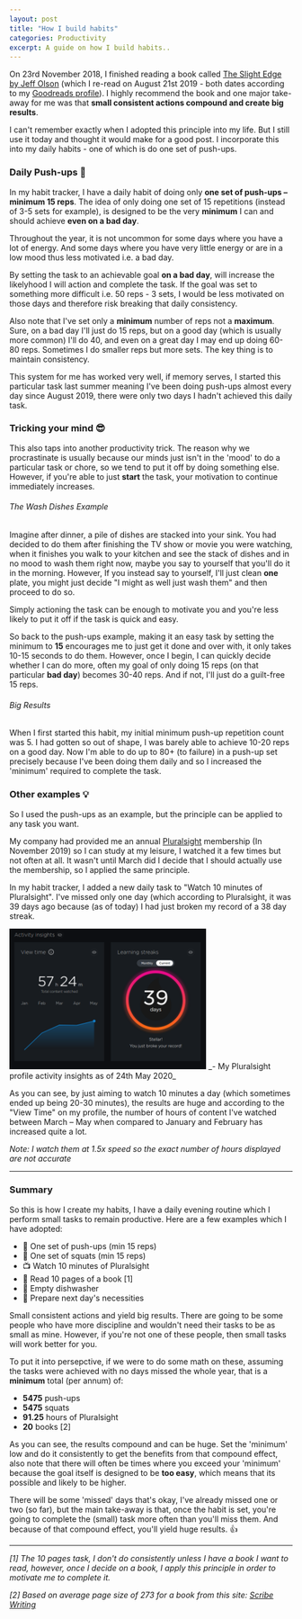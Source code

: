 ```yaml
---
layout: post
title: "How I build habits"
categories: Productivity
excerpt: A guide on how I build habits..
---
```


On 23rd November 2018, I finished reading a book called [The Slight Edge by Jeff Olson](https://www.goodreads.com/book/show/23130805-the-slight-edge) (which I re-read on August 21st 2019 - both dates according to my [Goodreads profile](https://www.goodreads.com/jameslieu)). I highly recommend the book and one major take-away for me was that **small consistent actions compound and create big results**.

I can't remember exactly when I adopted this principle into my life. But I still use it today and thought it would make for a good post. I incorporate this into my daily habits - one of which is do one set of push-ups.

### Daily Push-ups &#x1F4C5;

In my habit tracker, I have a daily habit of doing only **one set of push-ups – minimum 15 reps**. The idea of only doing one set of 15 repetitions (instead of 3-5 sets for example), is designed to be the very **minimum** I can and should achieve **even on a bad day**.

Throughout the year, it is not uncommon for some days where you have a lot of energy. And some days where you have very little energy or are in a low mood thus less motivated i.e. a bad day.

By setting the task to an achievable goal **on a bad day**, will increase the likelyhood I will action and complete the task. If the goal was set to something more difficult i.e. 50 reps - 3 sets, I would be less motivated on those days and therefore risk breaking that daily consistency.

Also note that I've set only a **minimum** number of reps not a **maximum**. Sure, on a bad day I'll just do 15 reps, but on a good day (which is usually more common) I'll do 40, and even on a great day I may end up doing 60-80 reps. Sometimes I do smaller reps but more sets. The key thing is to maintain consistency.

This system for me has worked very well, if memory serves, I started this particular task last summer meaning I've been doing push-ups almost every day since August 2019, there were only two days I hadn't achieved this daily task.

### Tricking your mind &#x1F60E;

This also taps into another productivity trick. The reason why we procrastinate is usually because our minds just isn't in the 'mood' to do a particular task or chore, so we tend to put it off by doing something else. However, if you're able to just **start** the task, your motivation to continue immediately increases.

###### The Wash Dishes Example
Imagine after dinner, a pile of dishes are stacked into your sink. You had decided to do them after finishing the TV show or movie you were watching, when it finishes you walk to your kitchen and see the stack of dishes and in no mood to wash them right now, maybe you say to yourself that you'll do it in the morning. However, If you instead say to yourself, I'll just clean **one** plate, you might just decide "I might as well just wash them" and then proceed to do so.

Simply actioning the task can be enough to motivate you and you're less likely to put it off if the task is quick and easy.

So back to the push-ups example, making it an easy task by setting the minimum to **15** encourages me to just get it done and over with, it only takes 10-15 seconds to do them. However, once I begin, I can quickly decide whether I can do more, often my goal of only doing 15 reps (on that particular **bad day**) becomes 30-40 reps. And if not, I'll just do a guilt-free 15 reps.

###### Big Results

When I first started this habit, my initial minimum push-up repetition count was 5. I had gotten so out of shape, I was barely able to achieve 10-20 reps on a good day. Now I'm able to do up to 80+ (to failure) in a push-up set precisely because I've been doing them daily and so I increased the 'minimum' required to complete the task.

### Other examples &#x1f4a1;

So I used the push-ups as an example, but the principle can be applied to any task you want.

My company had provided me an annual [Pluralsight](https://pluralsight.com/) membership (In November 2019) so I can study at my leisure, I watched it a few times but not often at all. It wasn't until March did I decide that I should actually use the membership, so I applied the same principle.

In my habit tracker, I added a new daily task to "Watch 10 minutes of Pluralsight". I've missed only one day (which according to Pluralsight, it was 39 days ago because (as of today) I had just broken my record of a 38 day streak.

<img src="/assets/media/how-i-build-habits-1.png" style="height: 250px;"/>
_- My Pluralsight profile activity insights as of 24th May 2020_

As you can see, by just aiming to watch 10 minutes a day (which sometimes ended up being 20-30 minutes), the results are huge and according to the "View Time" on my profile, the number of hours of content I've watched between March – May when compared to January and February has increased quite a lot.

_Note: I watch them at 1.5x speed so the exact number of hours displayed are not accurate_

___

### Summary

So this is how I create my habits, I have a daily evening routine which I perform small tasks to remain productive. Here are a few examples which I have adopted:

- &#x1f4aa; One set of push-ups (min 15 reps)
- &#x1f9b5; One set of squats (min 15 reps)
- &#x1f4fa; Watch 10 minutes of Pluralsight
- &#x1f4d6; Read 10 pages of a book [1]
- &#x1f374; Empty dishwasher
- &#x1f307; Prepare next day's necessities

Small consistent actions and yield big results. There are going to be some people who have more discipline and wouldn't need their tasks to be as small as mine. However, if you're not one of these people, then small tasks will work better for you.

To put it into persepctive, if we were to do some math on these, assuming the tasks were achieved with no days missed the whole year, that is a **minimum** total (per annum) of:

- **5475** push-ups
- **5475** squats
- **91.25** hours of Pluralsight
- **20** books [2]

As you can see, the results compound and can be huge. Set the 'minimum' low and do it consistently to get the benefits from that compound effect, also note that there will often be times where you exceed your 'minimum' because the goal itself is designed to be **too easy**, which means that its possible and likely to be higher.

There will be some 'missed' days that's okay, I've already missed one or two (so far), but the main take-away is that, once the habit is set, you're going to complete the (small) task more often than you'll miss them. And because of that compound effect, you'll yield huge results. &#x1f44d;

---

_[1] The 10 pages task, I don't do consistently unless I have a book I want to read, however, once I decide on a book, I apply this principle in order to motivate me to complete it._

_[2] Based on average page size of 273 for a book from this site: [Scribe Writing](https://scribewriting.com/how-long-should-book-be/)_
